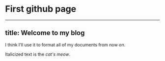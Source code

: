 # First github page 
---
title: Welcome to my blog
---
<p>I think I'll use it to format all of my documents from now on.</p>
Italicized text is the <em>cat's meow</em>.
